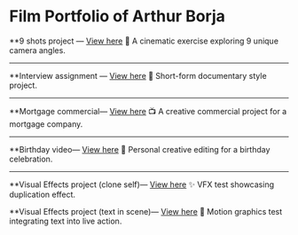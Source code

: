 # Film Portfolio of Arthur Borja


**9 shots project — [View here](https://drive.google.com/file/d/1TWXeyGKuX9XTpB-iu2j1h4IOMhHLHoXU/view?usp=sharing)
    🎥 A cinematic exercise exploring 9 unique camera angles.

---

**Interview assignment — [View here](https://drive.google.com/file/d/10GERBlj0OG0gO9Q1GHzU4exfOSvcEc1A/view?usp=drive_link)
    📰 Short-form documentary style project.

---

**Mortgage commercial— [View here](https://drive.google.com/file/d/14s2M8BVxVy5hdv79ht2pcPvuv3EAhnYO/view?usp=drive_link)
    📺 A creative commercial project for a mortgage company.

---

**Birthday video— [View here](https://youtu.be/JC4AgGthXwY?si=IWVgM2ycjlSySgFg)
    🎉 Personal creative editing for a birthday celebration.

---

**Visual Effects project (clone self)— [View here](https://youtu.be/VunDgrEQASg?si=M2X4TppjFRDvh7k-)
    ✨ VFX test showcasing duplication effect.
    
**Visual Effects project (text in scene)— [View here](https://youtu.be/55h6FQWwrK4?si=Of628toSZzYY8b3w)
    📝 Motion graphics test integrating text into live action.
